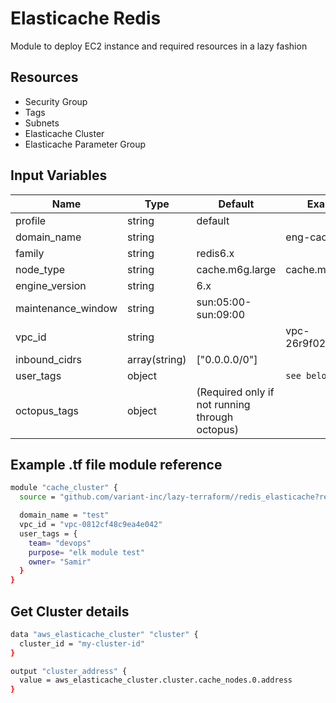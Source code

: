 # Elasticache Redis

Module to deploy EC2 instance and required resources in a lazy fashion

## Resources

- Security Group
- Tags
- Subnets
- Elasticache Cluster
- Elasticache Parameter Group

## Input Variables

 | Name               | Type          | Default                                        | Example           |
 | ------------------ | ------------- | ---------------------------------------------- | ----------------- |
 | profile            | string        | default                                        |                   |
 | domain_name        | string        |                                                | eng-cache         |
 | family             | string        | redis6.x                                       |                   |
 | node_type          | string        | cache.m6g.large                                | cache.m6g.xlarge  |
 | engine_version     | string        | 6.x                                            |                   |
 | maintenance_window | string        | sun:05:00-sun:09:00                            |                   |
 | vpc_id             | string        |                                                | vpc-26r9f023fh2f3 |
 | inbound_cidrs      | array(string) | ["0.0.0.0/0"]                                  |                   |
 | user_tags          | object        |                                                | `see below`       |
 | octopus_tags       | object        | (Required only if not running through octopus) |                   |

## Example .tf file module reference

```bash
module "cache_cluster" {
  source = "github.com/variant-inc/lazy-terraform//redis_elasticache?ref=v1"

  domain_name = "test"
  vpc_id = "vpc-0812cf48c9ea4e042"
  user_tags = {
    team= "devops"
    purpose= "elk module test"
    owner= "Samir"
  }
}
```

## Get Cluster details

```bash
data "aws_elasticache_cluster" "cluster" {
  cluster_id = "my-cluster-id"
}

output "cluster_address" {
  value = aws_elasticache_cluster.cluster.cache_nodes.0.address
}
```
